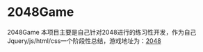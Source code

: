# 2048Game
2048Game
本项目主要是自己针对2048进行的练习性开发，作为自己Jquery/js/html/css一个阶段性总结，游戏地址为：[2048](https://luguodong910208.github.io/2048Game/)
